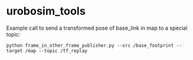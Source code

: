 # urobosim_tools

Example call to send a transformed pose of base_link in map to a special topic:
````
python frame_in_other_frame_publisher.py --src /base_footprint --target /map --topic /tf_replay
````
